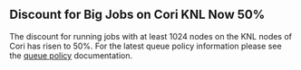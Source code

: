 ## Discount for Big Jobs on Cori KNL Now 50%

The discount for running jobs with at least 1024 nodes on the KNL nodes of Cori
has risen to 50%. For the latest queue policy information please see the
[queue policy](https://docs.nersc.gov/jobs/policy/) documentation.
